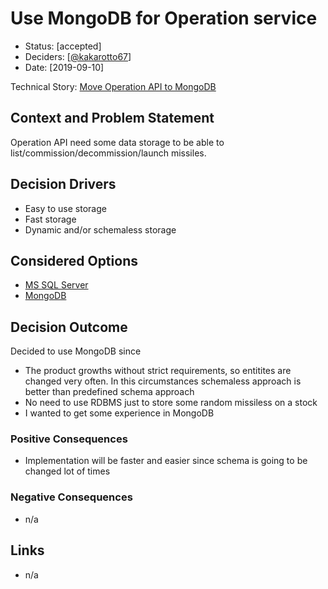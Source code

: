 # Use MongoDB for Operation service

* Status: [accepted]
* Deciders: [[@kakarotto67](https://github.com/kakarotto67)]
* Date: [2019-09-10]

Technical Story: [Move Operation API to MongoDB](https://github.com/kakarotto67/mlmc/issues/2)

## Context and Problem Statement

Operation API need some data storage to be able to list/commission/decommission/launch missiles.

## Decision Drivers

* Easy to use storage
* Fast storage
* Dynamic and/or schemaless storage

## Considered Options

* [MS SQL Server](https://www.microsoft.com/en-us/sql-server/sql-server-2019)
* [MongoDB](https://www.mongodb.com/)

## Decision Outcome

Decided to use MongoDB since

* The product growths without strict requirements, so entitites are changed very often. In this circumstances schemaless approach is better than predefined schema approach
* No need to use RDBMS just to store some random missiless on a stock
* I wanted to get some experience in MongoDB

### Positive Consequences

* Implementation will be faster and easier since schema is going to be changed lot of times

### Negative Consequences

* n/a

## Links

* n/a
